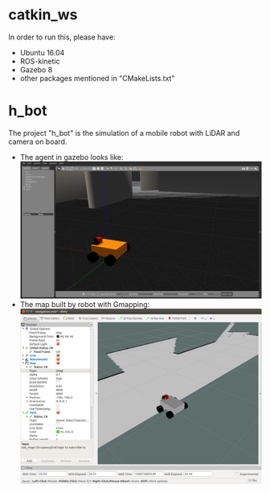 # catkin_ws
In order to run this, please have:
- Ubuntu 16.04
- ROS-kinetic
- Gazebo 8
- other packages mentioned in "CMakeLists.txt"

# h_bot
The project "h_bot" is the simulation of a mobile robot with LiDAR and camera on board.
- The agent in gazebo looks like:
![image](https://github.com/Hezihao/catkin_ws/blob/master/IMG/Screenshot%20from%202019-06-17%2001-15-08.png)
- The map built by robot with Gmapping:
![image](https://github.com/Hezihao/catkin_ws/blob/master/IMG/Screenshot%20from%202019-06-17%2001-14-19.png)
